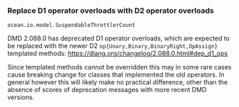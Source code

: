 ### Replace D1 operator overloads with D2 operator overloads

`ocean.io.model.SuspendableThrottlerCount`

DMD 2.088.0 has deprecated D1 operator overloads, which are expected to
be replaced with the newer D2 `op{Unary,Binary,BinaryRight,OpAssign}`
templated methods: <https://dlang.org/changelog/2.088.0.html#dep_d1_ops>

Since templated methods cannot be overridden this may in some rare cases
cause breaking change for classes that implemented the old operators.
In general however this will likely make no practical difference, other
than the absence of scores of deprecation messages with more recent DMD
versions.
